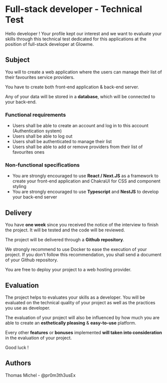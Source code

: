 # Full-stack developer - Technical Test

Hello developer ! Your profile kept our interest and we want to evaluate your skills through this technical test dedicated for this applications at the position of full-stack developer at Glowme.

## Subject

You will to create a web application where the users can manage their list of their favourites service providers.

You have to create both front-end application & back-end server.

Any of your data will be stored in a **database**, which will be connected to your back-end.

### Functional requirements

- Users shall be able to create an account and log in to this account (Authentication system)
- Users shall be able to log out
- Users shall be authenticated to manage their list
- Users shall be able to add or remove providers from their list of favourites ones

### Non-functional specifications

- You are strongly encouraged to use **React / Next.JS** as a framework to create your front-end application and ChakraUI for CSS and component styling
- You are strongly encouraged to use **Typescript** and **NestJS** to develop your back-end server

## Delivery

You have **one week** since you received the notice of the interview to finish the project. It will be tested and the code will be reviewed.

The project will be delivered through a **Github repository**.

We strongly recommend to use Docker to ease the execution of your project. If you don't follow this recommendation, you shall send a document of your Github repository.

You are free to deploy your project to a web hosting provider.

## Evaluation

The project helps to evaluates your skills as a developer. You will be evaluated on the technical quality of your project as well as the practices you use as developer.

The evaluation of your project will also be influenced by how much you are able to create an **esthetically pleasing** & **easy-to-use** platform.

Every other **features** or **bonuses** implemented **will taken into consideration** in the evaluation of your project.


Good luck !


## Authors

Thomas Michel - @pr0m3th3usEx